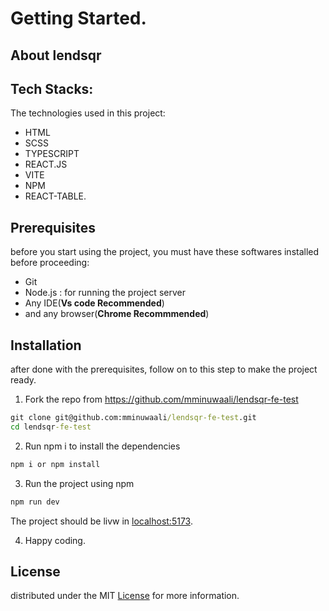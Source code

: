 # Getting Started.

## About lendsqr

## Tech Stacks:

The technologies used in this project:

- HTML
- SCSS
- TYPESCRIPT
- REACT.JS
- VITE
- NPM
- REACT-TABLE.

## Prerequisites

before you start using the project, you must have these softwares installed before proceeding:

- Git
- Node.js : for running the project server
- Any IDE(**Vs code Recommended**)
- and any browser(**Chrome Recommmended**)

## Installation

after done with the prerequisites, follow on to this step to make the project ready.

1. Fork the repo from https://github.com/mminuwaali/lendsqr-fe-test


~~~ cmd
git clone git@github.com:mminuwaali/lendsqr-fe-test.git
cd lendsqr-fe-test
~~~

2. Run npm i to install the dependencies
~~~ cmd
npm i or npm install
~~~

3. Run the project using npm

~~~ cmd
npm run dev
~~~

The project should be livw in [localhost:5173](https://localhost:5173).

4. Happy coding.

## License

distributed under the MIT [License](https://github.com/mminuwaali) for more information.
